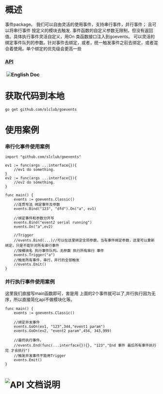 # 概述

事件package。 
我们可以自由灵活的使用事件，支持串行事件，并行事件；
且可以将串行事件 按定义的模块去触发.
事件函数的自定义参数无限制，但没有返回值。具体执行事件灵活自定义，用On 类函数接口注入到goevents。
可以灵活的绑定事件队列的参数。针对事件去绑定，或者，统一触发事件之前去绑定，或者混合着使用。单个绑定的优先级会更高一些

###  <a href="#api">API</a>
###  ![English Doc](https://github.com/slclub/goevents)

# 获取代码到本地

    go get github.com/slclub/goevents
  
# 使用案例

### 串行化事件使用案例

    import "github.com/slclub/goevents"

    ev1 := func(args ...interface{}){
        //ev1 do something.
    }
    ev2 := func(args ...interface{}){
        //ev2 do something.
    }

    func main() {
        events := goevents.Classic()
        //连贯写法 绑定事件及参数
        events.Bind("123", "dfd").On("a", ev1)

        //绑定事件和参数分开写
        events.Bind("event2 serial running")
        events.On("a",ev2)

        //Trigger 
        //events.Bind(...)//可以在这里绑定全局参数，当有事件绑定参数，这里可以重新绑定，只是不能针对所有串行事件
        //按模块名 执行事件队列。无参数 执行所有串行 事件
        events.Trigger("a")
        //触发所有事件，串行，并行的全部触发
        //events.Emit()
    }
  
### 并行执行事件使用案例

这里我们直接写main函数即可，害是用 上面的2个事件就可以了,并行执行因为无序，所以直接简化api不做模块化等。

    func main() {
        events := goevents.Classic()

        //绑定并发事件
        events.GoOn(ev1, "123",344,"event1 param")
        events.GoOn(ev2, "event2 param",454, 343,999)

        //最终执行事件。
        //events.End(func(...interface{}){}, "123","End 事件 最后所有事件执行完 才会执行")
        //触发并发事件不能用Trigger
        events.Emit()
    }

# ![API 文档说明](#api)
